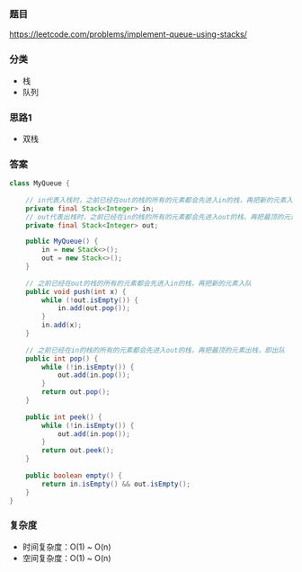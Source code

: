 ### 题目
https://leetcode.com/problems/implement-queue-using-stacks/

### 分类
* 栈
* 队列

### 思路1
* 双栈

### 答案
```java
class MyQueue {
    
    // in代表入栈时，之前已经在out的栈的所有的元素都会先进入in的栈，再把新的元素入栈，即入队
    private final Stack<Integer> in;
    // out代表出栈时，之前已经在in的栈的所有的元素都会先进入out的栈，再把最顶的元素出栈，即出队
    private final Stack<Integer> out;

    public MyQueue() {
        in = new Stack<>();
        out = new Stack<>();
    }
    
    // 之前已经在out的栈的所有的元素都会先进入in的栈，再把新的元素入队
    public void push(int x) {
        while (!out.isEmpty()) {
            in.add(out.pop());
        }
        in.add(x);
    }
    
    // 之前已经在in的栈的所有的元素都会先进入out的栈，再把最顶的元素出栈，即出队
    public int pop() {
        while (!in.isEmpty()) {
            out.add(in.pop());
        }
        return out.pop();
    }
    
    public int peek() {
        while (!in.isEmpty()) {
            out.add(in.pop());
        }
        return out.peek();
    }
    
    public boolean empty() {
        return in.isEmpty() && out.isEmpty();
    }
}
```

### 复杂度
* 时间复杂度：O(1) ~ O(n)
* 空间复杂度：O(1) ~ O(n)
